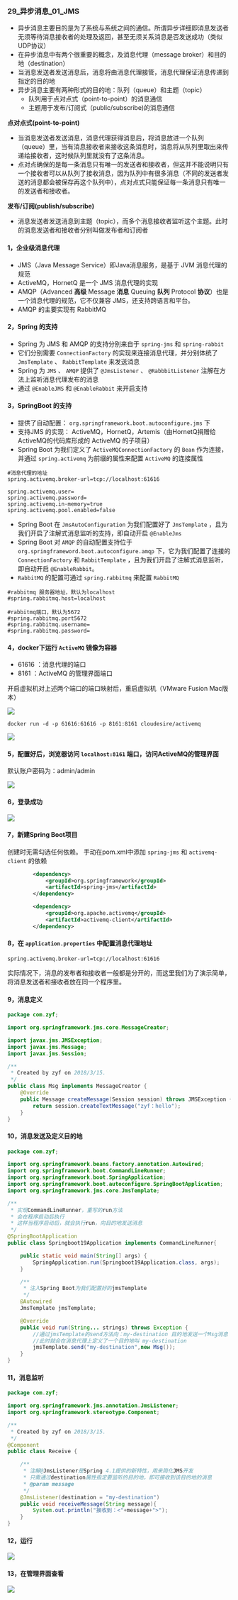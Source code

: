 ### 29_异步消息_01_JMS
* 异步消息主要目的是为了系统与系统之间的通信。所谓异步详细即消息发送者无须等待消息接收者的处理及返回，甚至无须关系消息是否发送成功（类似UDP协议）
* 在异步消息中有两个很重要的概念，及消息代理（message broker）和目的地（destination）
* 当消息发送者发送消息后，消息将由消息代理接管，消息代理保证消息传递到指定的目的地
* 异步消息主要有两种形式的目的地：队列（queue）和主题（topic）
    * 队列用于点对点式（point-to-point）的消息通信
    * 主题用于发布/订阅式（public/subscribe)的消息通信

**点对点式(point-to-point)**

* 当消息发送者发送消息，消息代理获得消息后，将消息放进一个队列（queue）里，当有消息接收者来接收这条消息时，消息将从队列里取出来传递给接收者，这时候队列里就没有了这条消息。
* 点对点确保的是每一条消息只有唯一的发送者和接收者，但这并不能说明只有一个接收者可以从队列了接收消息，因为队列中有很多消息（不同的发送者发送的消息都会被保存再这个队列中），点对点式只能保证每一条消息只有唯一的发送者和接收者。

**发布/订阅(publish/subscribe)**

* 消息发送者发送消息到主题（topic），而多个消息接收者监听这个主题。此时的消息发送者和接收者分别叫做发布者和订阅者

#### 1，企业级消息代理
* JMS（Java Message Service）即Java消息服务，是基于 JVM 消息代理的规范
* ActiveMQ，HornetQ 是一个 JMS 消息代理的实现
* AMQP（Advanced **高级** Message **消息** Queuing **队列** Protocol **协议**）也是一个消息代理的规范，它不仅兼容 JMS，还支持跨语言和平台。
* AMQP 的主要实现有 RabbitMQ

#### 2，Spring 的支持
* Spring 为 JMS 和 AMQP 的支持分别来自于 `spring-jms` 和 `spring-rabbit`
* 它们分别需要 `ConnectionFactory` 的实现来连接消息代理，并分别体统了 `JmsTemplate` 、 `RabbitTemplate` 来发送消息
* Spring 为 `JMS` 、 `AMQP` 提供了 `@JmsListener` 、 `@RabbbitListener` 注解在方法上监听消息代理发布的消息
* 通过 `@EnableJMS` 和 `@EnableRabbit` 来开启支持

#### 3，SpringBoot 的支持
* 提供了自动配置： `org.springframework.boot.autoconfigure.jms` 下
* 支持JMS 的实现： ActiveMQ，HornetQ，Artemis（由HornetQ捐赠给ActiveMQ的代码库形成的 ActiveMQ 的子项目）
* Spring Boot 为我们定义了 `ActiveMQConnectionFactory` 的 `Bean` 作为连接，并通过 `spring.activemq` 为前缀的属性来配置 `ActiveMQ` 的连接属性

```prop
#消息代理的地址
spring.activemq.broker-url=tcp://localhost:61616

spring.activemq.user=
spring.activemq.password=
spring.activemq.in-memory=true
spring.activemq.pool.enabled=false

```

* Spring Boot 在 `JmsAutoConfiguration` 为我们配置好了 `JmsTemplate` ，且为我们开启了注解式消息监听的支持，即自动开启 `@EnableJms`
* Spring Boot 对 `AMQP` 的自动配置支持位于 `org.springframeword.boot.autoconfigure.amqp` 下，它为我们配置了连接的 `ConnectionFactory` 和 `RabbitTemplate` ，且为我们开启了注解式消息监听，即自动开启 `@EnableRabbit`。
* `RabbitMQ` 的配置可通过 `spring.rabbitmq` 来配置 `RabbitMQ`


```prop
#rabbitmq 服务器地址，默认为localhost
#spring.rabbitmq.host=localhost

#rabbitmq端口，默认为5672
#spring.rabbitmq.port5672
#spring.rabbitmq.username=
#spring.rabbitmq.password=
```


#### 4，docker下运行 `ActiveMQ` 镜像为容器

* 61616 ：消息代理的端口
* 8161 ：ActiveMQ 的管理界面端口

开启虚拟机对上述两个端口的端口映射后，重启虚拟机（VMware Fusion Mac版本）

![](https://ws4.sinaimg.cn/large/006tNc79gy1fpdkzqf3ayj310m0iedj6.jpg)

`docker run -d -p 61616:61616 -p 8161:8161 cloudesire/activemq`

![](https://ws1.sinaimg.cn/large/006tNc79gy1fpdl0x9j40j30jz01x3yi.jpg)

#### 5，配置好后，浏览器访问 `localhost:8161` 端口，访问ActiveMQ的管理界面
默认账户密码为：admin/admin

![](https://ws1.sinaimg.cn/large/006tNc79gy1fpdl4dnfgvj31ao0qmteu.jpg)

#### 6，登录成功
![](https://ws3.sinaimg.cn/large/006tNc79gy1fpdl4sa28vj31kw0w8k24.jpg)

#### 7，新建Spring Boot项目
创建时无需勾选任何依赖。
手动在pom.xml中添加 `spring-jms` 和 `activemq-client` 的依赖

```xml
        <dependency>
            <groupId>org.springframework</groupId>
            <artifactId>spring-jms</artifactId>
        </dependency>

        <dependency>
            <groupId>org.apache.activemq</groupId>
            <artifactId>activemq-client</artifactId>
        </dependency>
```


#### 8，在 `application.properties` 中配置消息代理地址

```prop
spring.activemq.broker-url=tcp://localhost:61616
```

实际情况下，消息的发布者和接收者一般都是分开的，而这里我们为了演示简单，将消息发送者和接收者放在同一个程序里。

#### 9，消息定义

```java
package com.zyf;

import org.springframework.jms.core.MessageCreator;

import javax.jms.JMSException;
import javax.jms.Message;
import javax.jms.Session;

/**
 * Created by zyf on 2018/3/15.
 */
public class Msg implements MessageCreator {
	@Override
	public Message createMessage(Session session) throws JMSException {
		return session.createTextMessage("zyf：hello");
	}
}

```

#### 10，消息发送及定义目的地

```java
package com.zyf;

import org.springframework.beans.factory.annotation.Autowired;
import org.springframework.boot.CommandLineRunner;
import org.springframework.boot.SpringApplication;
import org.springframework.boot.autoconfigure.SpringBootApplication;
import org.springframework.jms.core.JmsTemplate;

/**
 * 实现CommandLineRunner，重写的run方法
 * 会在程序启动后执行
 * 这样当程序启动后，就会执行run，向目的地发送消息
 */
@SpringBootApplication
public class Springboot19Application implements CommandLineRunner{

	public static void main(String[] args) {
		SpringApplication.run(Springboot19Application.class, args);
	}

	/**
	 * 注入Spring Boot为我们配置好的jmsTemplate
	 */
	@Autowired
	JmsTemplate jmsTemplate;

	@Override
	public void run(String... strings) throws Exception {
		//通过jmsTemplate的send方法向：my-destination 目的地发送一个Msg消息
		//此时就会在消息代理上定义了一个目的地叫 my-destination
		jmsTemplate.send("my-destination",new Msg());
	}
}

```

#### 11，消息监听

```java
package com.zyf;

import org.springframework.jms.annotation.JmsListener;
import org.springframework.stereotype.Component;

/**
 * Created by zyf on 2018/3/15.
 */
@Component
public class Receive {

	/**
	 * 注解@JmsListener是Spring 4.1提供的新特性，用来简化JMS开发
	 * 只需通过destination属性指定要监听的目的地，即可接收到该目的地的消息
	 * @param message
	 */
	@JmsListener(destination = "my-destination")
	public void receiveMessage(String message){
		System.out.println("接收到：<"+message+">");
	}
}

```

#### 12，运行
![](https://ws3.sinaimg.cn/large/006tNc79gy1fpdlpsdzl6j30g20c0769.jpg)

#### 13，在管理界面查看
![](https://ws4.sinaimg.cn/large/006tNc79gy1fpdluj0bvoj31j00lw79i.jpg)


